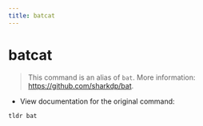 ```yaml
---
title: batcat
---
```

# batcat

> This command is an alias of `bat`.
> More information: <https://github.com/sharkdp/bat>.

- View documentation for the original command:

`tldr bat`
